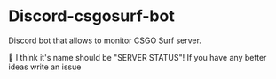 # Discord-csgosurf-bot
Discord bot that allows to monitor CSGO Surf server.

🤔 I think it's name should be "SERVER STATUS"! If you have any better ideas write an issue
